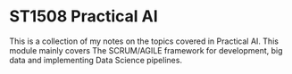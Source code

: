 # ST1508 Practical AI

This is a collection of my notes on the topics covered in Practical AI. This module mainly covers The SCRUM/AGILE framework for development, big data and implementing Data Science pipelines.